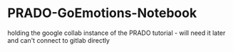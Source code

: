 # PRADO-GoEmotions-Notebook
holding the google collab instance of the PRADO tutorial - will need it later and can't connect to gitlab directly 

